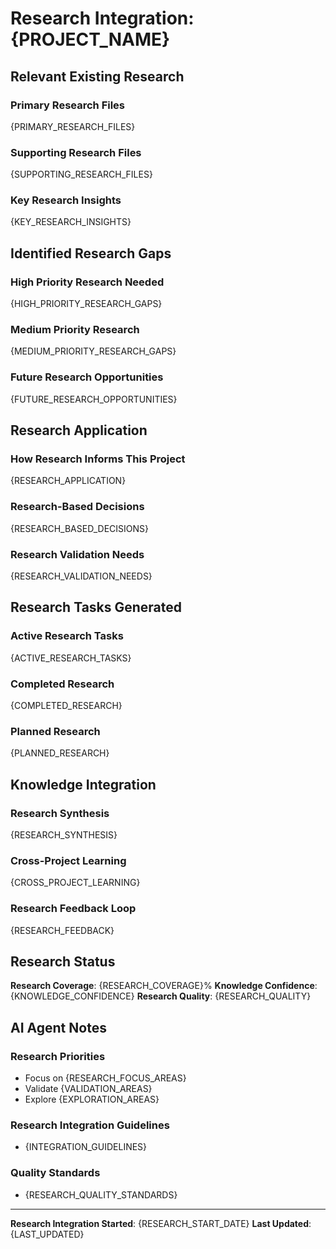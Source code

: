 # Research Integration: {PROJECT_NAME}

## Relevant Existing Research

### Primary Research Files
{PRIMARY_RESEARCH_FILES}

### Supporting Research Files
{SUPPORTING_RESEARCH_FILES}

### Key Research Insights
{KEY_RESEARCH_INSIGHTS}

## Identified Research Gaps

### High Priority Research Needed
{HIGH_PRIORITY_RESEARCH_GAPS}

### Medium Priority Research
{MEDIUM_PRIORITY_RESEARCH_GAPS}

### Future Research Opportunities
{FUTURE_RESEARCH_OPPORTUNITIES}

## Research Application

### How Research Informs This Project
{RESEARCH_APPLICATION}

### Research-Based Decisions
{RESEARCH_BASED_DECISIONS}

### Research Validation Needs
{RESEARCH_VALIDATION_NEEDS}

## Research Tasks Generated

### Active Research Tasks
{ACTIVE_RESEARCH_TASKS}

### Completed Research
{COMPLETED_RESEARCH}

### Planned Research
{PLANNED_RESEARCH}

## Knowledge Integration

### Research Synthesis
{RESEARCH_SYNTHESIS}

### Cross-Project Learning
{CROSS_PROJECT_LEARNING}

### Research Feedback Loop
{RESEARCH_FEEDBACK}

## Research Status

**Research Coverage**: {RESEARCH_COVERAGE}%
**Knowledge Confidence**: {KNOWLEDGE_CONFIDENCE}
**Research Quality**: {RESEARCH_QUALITY}

## AI Agent Notes

### Research Priorities
- Focus on {RESEARCH_FOCUS_AREAS}
- Validate {VALIDATION_AREAS}
- Explore {EXPLORATION_AREAS}

### Research Integration Guidelines
- {INTEGRATION_GUIDELINES}

### Quality Standards
- {RESEARCH_QUALITY_STANDARDS}

---

**Research Integration Started**: {RESEARCH_START_DATE}
**Last Updated**: {LAST_UPDATED}